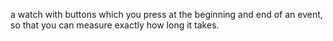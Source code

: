  a watch with buttons which you press at the beginning and end of an event, so that you can measure exactly how long it takes.
